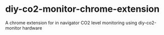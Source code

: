 # diy-co2-monitor-chrome-extension
A chrome extension for in navigator CO2 level monitoring using diy-co2-monitor hardware
